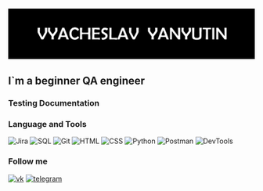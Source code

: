 ![Header](https://github.com/Vyacheslav-job/Vyacheslav-job/blob/main/assets/picture.PNG)

## I`m a beginner QA engineer

### Testing Documentation


### Language and Tools
![Jira](https://img.shields.io/badge/-Jira-343434?style=for-the-badge&logo=Jira&logoColor=136BE5)
![SQL](https://img.shields.io/badge/-SQL-343434?style=for-the-badge&logo=mySql&logoColor=ED7000)
![Git](https://img.shields.io/badge/-Git-343434?style=for-the-badge&logo=Git&logoColor=EF3C2D)
![HTML](https://img.shields.io/badge/-HTML-343434?style=for-the-badge&logo=html5&logoColor=E9B816)
![CSS](https://img.shields.io/badge/-CSS-343434?style=for-the-badge&logo=stylus&logoColor=27EFEE)
![Python](https://img.shields.io/badge/-Python-343434?style=for-the-badge&logo=python&logoColor=FFD041)
![Postman](https://img.shields.io/badge/-Postman-343434?style=for-the-badge&logo=postman&logoColor=FF6B35)
![DevTools](https://img.shields.io/badge/-DevTools-343434?style=for-the-badge&logo=appveyor&logoColor=97CA00)


### Follow me
[![vk](https://img.shields.io/badge/-vkontakte-343434?style=for-the-badge&logo=vk&logoColor=0077FF)](https://vk.com/id61752427)
[![telegram](https://img.shields.io/badge/-telegram-343434?style=for-the-badge&logo=telegram&logoColor=23A0DC)](https://t.me/Vyacheslav_Yanyutin)
